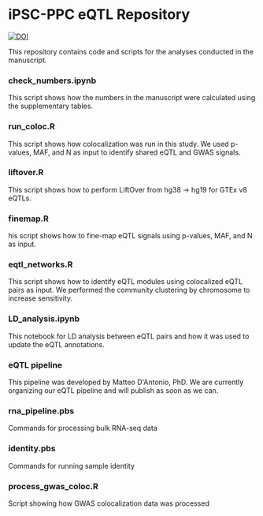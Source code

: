 # iPSC-PPC eQTL Repository

[![DOI](https://zenodo.org/badge/666282159.svg)](https://zenodo.org/badge/latestdoi/666282159)

This repository contains code and scripts for the analyses conducted in the manuscript. 

### check_numbers.ipynb
This script shows how the numbers in the manuscript were calculated using the supplementary tables.

### run_coloc.R 
This script shows how colocalization was run in this study. We used p-values, MAF, and N as input to identify shared eQTL and GWAS signals.

### liftover.R
This script shows how to perform LiftOver from hg38 -> hg19 for GTEx v8 eQTLs.

### finemap.R 
his script shows how to fine-map eQTL signals using p-values, MAF, and N as input. 

### eqtl_networks.R 
This script shows how to identify eQTL modules using colocalized eQTL pairs as input. We performed the community clustering by chromosome to increase sensitivity.

### LD_analysis.ipynb 
This notebook for LD analysis between eQTL pairs and how it was used to update the eQTL annotations.

### eQTL pipeline 
This pipeline was developed by Matteo D'Antonio, PhD.
We are currently organizing our eQTL pipeline and will publish as soon as we can. 

### rna_pipeline.pbs
Commands for processing bulk RNA-seq data 

### identity.pbs
Commands for running sample identity

### process_gwas_coloc.R
Script showing how GWAS colocalization data was processed

